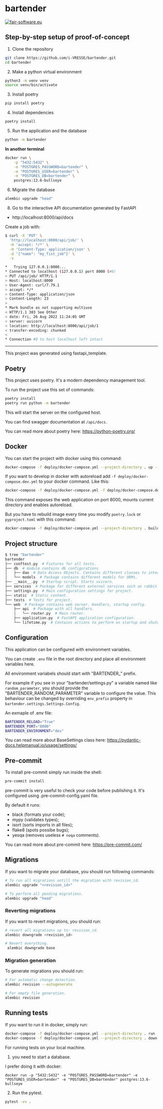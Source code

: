 # bartender

[![fair-software.eu](https://img.shields.io/badge/fair--software.eu-%E2%97%8F%20%20%E2%97%8F%20%20%E2%97%8B%20%20%E2%97%8B%20%20%E2%97%8B-orange)](https://fair-software.eu)

## Step-by-step setup of proof-of-concept

1. Clone the repository

```bash
git clone https://github.com/i-VRESSE/bartender.git
cd bartender
```

2. Make a python virtual environment

```bash
python3 -m venv venv
source venv/bin/activate
```

3. Install poetry

```bash
pip install poetry
```

4. Install dependencies

```bash
poetry install
```

5. Run the application and the database

```bash
python -m bartender
```

**In another terminal**

```bash
docker run \
    -p "5432:5432" \
    -e "POSTGRES_PASSWORD=bartender" \
    -e "POSTGRES_USER=bartender" \
    -e "POSTGRES_DB=bartender" \
    postgres:13.6-bullseye
```

6. Migrate the database

```bash
alembic upgrade "head"
```

8. Go to the interactive API documentation generated by FastAPI

-   http://localhost:8000/api/docs

Create a job with:

```bash
$ curl -X 'PUT' \
  'http://localhost:8000/api/job/' \
  -H 'accept: */*' \
  -H 'Content-Type: application/json' \
  -d '{"name": "my_fist_job"}' \
  -v

*   Trying 127.0.0.1:8000...
* Connected to localhost (127.0.0.1) port 8000 (#0)
> PUT /api/job/ HTTP/1.1
> Host: localhost:8000
> User-Agent: curl/7.79.1
> accept: */*
> Content-Type: application/json
> Content-Length: 23
>
* Mark bundle as not supporting multiuse
< HTTP/1.1 303 See Other
< date: Fri, 26 Aug 2022 11:24:05 GMT
< server: uvicorn
< location: http://localhost:8000/api/job/1
< transfer-encoding: chunked
<
* Connection #0 to host localhost left intact
```

---

This project was generated using fastapi_template.

## Poetry

This project uses poetry. It's a modern dependency management
tool.

To run the project use this set of commands:

```bash
poetry install
poetry run python -m bartender
```

This will start the server on the configured host.

You can find swagger documentation at `/api/docs`.

You can read more about poetry here: https://python-poetry.org/

## Docker

You can start the project with docker using this command:

```bash
docker-compose -f deploy/docker-compose.yml --project-directory . up --build
```

If you want to develop in docker with autoreload add `-f deploy/docker-compose.dev.yml` to your docker command.
Like this:

```bash
docker-compose -f deploy/docker-compose.yml -f deploy/docker-compose.dev.yml --project-directory . up
```

This command exposes the web application on port 8000, mounts current directory and enables autoreload.

But you have to rebuild image every time you modify `poetry.lock` or `pyproject.toml` with this command:

```bash
docker-compose -f deploy/docker-compose.yml --project-directory . build
```

## Project structure

```bash
$ tree "bartender"
bartender
├── conftest.py  # Fixtures for all tests.
├── db  # module contains db configurations
│   ├── dao  # Data Access Objects. Contains different classes to inteact with database.
│   └── models  # Package contains different models for ORMs.
├── __main__.py  # Startup script. Starts uvicorn.
├── services  # Package for different external services such as rabbit or redis etc.
├── settings.py  # Main configuration settings for project.
├── static  # Static content.
├── tests  # Tests for project.
└── web  # Package contains web server. Handlers, startup config.
    ├── api  # Package with all handlers.
    │   └── router.py  # Main router.
    ├── application.py  # FastAPI application configuration.
    └── lifetime.py  # Contains actions to perform on startup and shutdown.
```

## Configuration

This application can be configured with environment variables.

You can create `.env` file in the root directory and place all
environment variables here.

All environment variabels should start with "BARTENDER\_" prefix.

For example if you see in your "bartender/settings.py" a variable named like
`random_parameter`, you should provide the "BARTENDER_RANDOM_PARAMETER"
variable to configure the value. This behaviour can be changed by overriding `env_prefix` property
in `bartender.settings.Settings.Config`.

An exmaple of .env file:

```bash
BARTENDER_RELOAD="True"
BARTENDER_PORT="8000"
BARTENDER_ENVIRONMENT="dev"
```

You can read more about BaseSettings class here: https://pydantic-docs.helpmanual.io/usage/settings/

## Pre-commit

To install pre-commit simply run inside the shell:

```bash
pre-commit install
```

pre-commit is very useful to check your code before publishing it.
It's configured using .pre-commit-config.yaml file.

By default it runs:

-   black (formats your code);
-   mypy (validates types);
-   isort (sorts imports in all files);
-   flake8 (spots possibe bugs);
-   yesqa (removes useless `# noqa` comments).

You can read more about pre-commit here: https://pre-commit.com/

## Migrations

If you want to migrate your database, you should run following commands:

```bash
# To run all migrations untill the migration with revision_id.
alembic upgrade "<revision_id>"

# To perform all pending migrations.
alembic upgrade "head"
```

### Reverting migrations

If you want to revert migrations, you should run:

```bash
# revert all migrations up to: revision_id.
alembic downgrade <revision_id>

# Revert everything.
 alembic downgrade base
```

### Migration generation

To generate migrations you should run:

```bash
# For automatic change detection.
alembic revision --autogenerate

# For empty file generation.
alembic revision
```

## Running tests

If you want to run it in docker, simply run:

```bash
docker-compose -f deploy/docker-compose.yml --project-directory . run --rm api pytest -vv .
docker-compose -f deploy/docker-compose.yml --project-directory . down
```

For running tests on your local machine.

1. you need to start a database.

I prefer doing it with docker:

```
docker run -p "5432:5432" -e "POSTGRES_PASSWORD=bartender" -e "POSTGRES_USER=bartender" -e "POSTGRES_DB=bartender" postgres:13.6-bullseye
```

2. Run the pytest.

```bash
pytest -vv .
```
